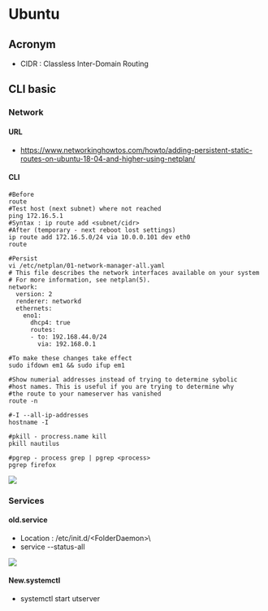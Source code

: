# Ubuntu

## Acronym
* CIDR :  Classless Inter-Domain Routing

## CLI basic
### Network
#### URL
* https://www.networkinghowtos.com/howto/adding-persistent-static-routes-on-ubuntu-18-04-and-higher-using-netplan/
#### CLI
````Batch
#Before
route
#Test host (next subnet) where not reached
ping 172.16.5.1
#Syntax : ip route add <subnet/cidr>
#After (temporary - next reboot lost settings)
ip route add 172.16.5.0/24 via 10.0.0.101 dev eth0
route
````

````Batch
#Persist
vi /etc/netplan/01-network-manager-all.yaml
# This file describes the network interfaces available on your system
# For more information, see netplan(5).
network:
  version: 2
  renderer: networkd
  ethernets:
    eno1:
      dhcp4: true
      routes:
      - to: 192.168.44.0/24
        via: 192.168.0.1
````

````Bath
#To make these changes take effect
sudo ifdown em1 && sudo ifup em1
````

````Batch
#Show numerial addresses instead of trying to determine sybolic
#host names. This is useful if you are trying to determine why
#the route to your nameserver has vanished
route -n
````

````Batch
#-I --all-ip-addresses
hostname -I
````

````Batch
#pkill - procress.name kill
pkill nautilus
````

````Batch
#pgrep - process grep | pgrep <process>
pgrep firefox
````
[<img src="https://i.imgur.com/GZZcNfl.png">](https://i.imgur.com/GZZcNfl.png)

### Services
#### old.service
* Location : /etc/init.d/\<FolderDaemon>\
* service --status-all

[<img src="https://i.imgur.com/ElAPewg.png">](https://i.imgur.com/ElAPewg.png)

#### New.systemctl
* systemctl start utserver
